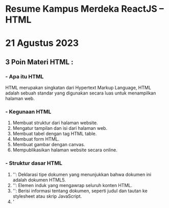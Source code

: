 # Resume Kampus Merdeka ReactJS – HTML
# 21 Agustus 2023

## 3 Poin Materi HTML :
### - Apa itu HTML

HTML merupakan singkatan dari Hypertext Markup Language, HTML adalah sebuah standar yang digunakan secara luas untuk menampilkan halaman web.

### - Kegunaan HTML

1. Membuat struktur dari halaman website.
2. Mengatur tampilan dan isi dari halaman web.
3. Membuat tabel dengan tag HTML table.
4. Membuat form HTML.
5. Membuat gambar dengan canvas.
6. Mempublikasikan halaman website secara online.

### - Struktur dasar HTML

1. '<!DOCTYPE html>': Deklarasi tipe dokumen yang menunjukkan bahwa dokumen ini adalah dokumen HTML5.
2. '<html>': Elemen induk yang mengawrap seluruh konten HTML.
3. '<head>': Berisi informasi tentang dokumen, seperti judul dan tautan ke stylesheet atau skrip JavaScript.
4. '<title>': Menetapkan judul dokumen yang akan ditampilkan di bilah judul browser.
5. '<body>': Berisi semua konten yang akan ditampilkan di halaman web.


## Soal Latihan HTML :

### - Soal Prioritas 1

![Create Product](Screnshoot/create-product.png)

### - Soal Prioritas 2

![Landing Page](Screnshoot/create-account-fullpage.png)

### - Soal Ekspolorasi
1. Lakukan validasi “required” pada setiap form yang telah dibuat

![Required](Screnshoot/required.png)

2. form product Product Name mempunyai minimal 6 huruf dan maksimal 50 huruf ,Product Price harus berupa angka

![Product Name](Screnshoot/product-name.png)

![Product Price](Screnshoot/product-price.png)

3. Sambungkan halaman landingPage.html dengan CreateAccount.html sehingga dapat berpindah halaman

![Button GetStarted](Screnshoot/button-getStarted.png)
